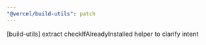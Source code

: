 ```yaml
---
"@vercel/build-utils": patch
---
```


[build-utils] extract checkIfAlreadyInstalled helper to clarify intent
